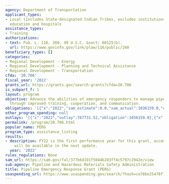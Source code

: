 ```yaml
---
agency: Department of Transportation
applicant_types:
- Local (includes State-designated lndian Tribes, excludes institutions of higher
  education and hospitals
assistance_types:
- Training
authorizations:
- text: Pub. L. 116, 260. 49 U.S.C. &sect; 60125(b).
  url: https://www.govinfo.gov/link/plaw/116/public/260
beneficiary_types: []
categories:
- Regional Development - Energy
- Regional Development - Planning and Technical Assistance
- Regional Development - Transportation
cfda: '20.706'
fiscal_year: '2022'
grants_url: https://grants.gov/search-grants?cfda=20.706
is_subpart_f: 1
layout: program
objective: Advance the abilities of emergency responders to manage pipeline emergencies
  through improved training, cooperation, and communication.
obligations: '[{"x":"2022","sam_estimate":0.0,"sam_actual":1036159.0,"usa_spending_actual":1036159.0},{"x":"2023","sam_estimate":5824848.0,"sam_actual":0.0,"usa_spending_actual":5824848.0},{"x":"2024","sam_estimate":2500000.0,"sam_actual":0.0,"usa_spending_actual":2305022.0}]'
other_program_spending: null
outlays: '[{"x":"2022","outlay":767731.52,"obligation":1036159.0},{"x":"2023","outlay":2036403.85,"obligation":5824848.0},{"x":"2024","outlay":0.0,"obligation":2305022.0}]'
permalink: /program/20.706.html
popular_name: PERG
program_type: assistance_listing
results:
- description: FY22 is the first performance year for this grant, accomplishments
    will be available in the next update.
  year: '2022'
rules_regulations: None
sam_url: https://sam.gov/fal/377b6d101f5044b283ff4c5797c2942e/view
sub-agency: Pipeline and Hazardous Materials Safety Administration
title: Pipeline Emergency Response Grant (PERG)
usaspending_url: https://www.usaspending.gov/search/?hash=ce76be25478f768cb44017320324e29b
---
```

